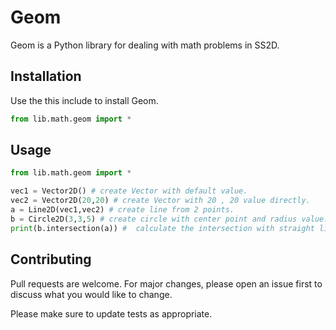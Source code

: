 # Geom

Geom is a Python library for dealing with math problems in SS2D.

## Installation

Use the this include to install Geom.

```python
from lib.math.geom import *
```

## Usage

```python
from lib.math.geom import *

vec1 = Vector2D() # create Vector with default value.
vec2 = Vector2D(20,20) # create Vector with 20 , 20 value directly.
a = Line2D(vec1,vec2) # create line from 2 points.
b = Circle2D(3,3,5) # create circle with center point and radius value.
print(b.intersection(a)) #  calculate the intersection with straight line.
```

## Contributing
Pull requests are welcome. For major changes, please open an issue first to discuss what you would like to change.

Please make sure to update tests as appropriate.